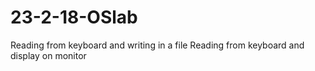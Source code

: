 # 23-2-18-OSlab
 Reading from keyboard and writing in a file
 Reading from keyboard and display on monitor

